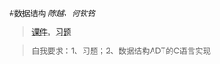 #数据结构
*陈越、何钦铭* 

>[课件]，[习题]

>自我要求：1、习题；2、数据结构ADT的C语言实现



























[课件]:http://mooc.study.163.com/learn/ZJU-1000033001#/learn/announce

[习题]:http://www.patest.cn/contests/mooc-ds2015spring